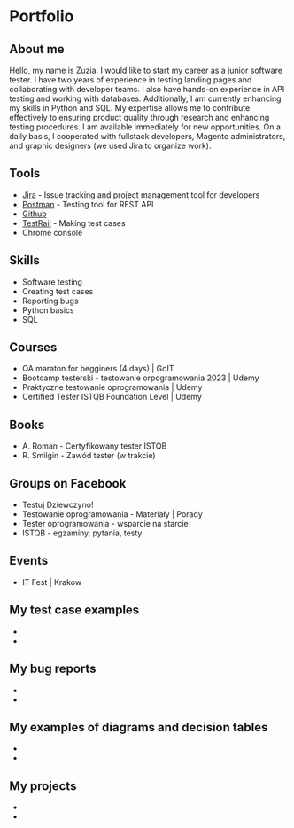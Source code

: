 # Portfolio

## About me
Hello, my name is Zuzia. 
I would like to start my career as a junior software tester. I have two years of experience in testing landing pages and collaborating with developer teams. I also have hands-on experience in API testing and working with databases. Additionally, I am currently enhancing my skills in Python and SQL. My expertise allows me to contribute effectively to ensuring product quality through research and enhancing testing procedures. I am available immediately for new opportunities. On a daily basis, I cooperated with fullstack developers, Magento administrators, and graphic designers (we used Jira to organize work).
## Tools
* [Jira](https://www.atlassian.com) - Issue tracking and project management tool for developers
* [Postman](https://www.postman.com) - Testing tool for REST API
* [Github](https://github.com)
* [TestRail](https://www.gurock.com/testrail) - Making test cases
* Chrome console
## Skills
* Software testing
* Creating test cases
* Reporting bugs
* Python basics
* SQL
## Courses
* QA maraton for begginers (4 days) | GoIT
* Bootcamp testerski - testowanie orpogramowania 2023 | Udemy
* Praktyczne testowanie oprogramowania | Udemy
* Certified Tester ISTQB Foundation Level | Udemy
## Books 
* A. Roman - Certyfikowany tester ISTQB
* R. Smilgin - Zawód tester (w trakcie)
## Groups on Facebook
* Testuj Dziewczyno!
* Testowanie oprogramowania - Materiały | Porady
* Tester oprogramowania - wsparcie na starcie
* ISTQB - egzaminy, pytania, testy
## Events
* IT Fest | Krakow
## My test case examples
*
*
## My bug reports
*
*
## My examples of diagrams and decision tables
*
*
## My projects
*
*
